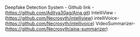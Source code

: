 Deepfake Detection System - Github link - (https://github.com/Aditya30ag/Aina.git)
IntelliView -(https://github.com/Necrosyth/intelliview)
intelliVoice-(https://github.com/Necrosyth/intellivoice)
VideoSummarizer-(https://github.com/Necrosyth/aina-summarizer)

